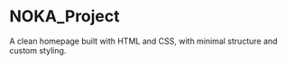 # NOKA_Project
A clean homepage built with HTML and CSS, with minimal structure and custom styling.
